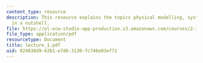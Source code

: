 ```yaml
---
content_type: resource
description: This resource explains the topics physical modelling, system identification
  in a nutshell.
file: https://ol-ocw-studio-app-production.s3.amazonaws.com/courses/2-160-identification-estimation-and-learning-spring-2006/024038d962b1e7d63130fc746e03ef71_lecture_1.pdf
file_type: application/pdf
resourcetype: Document
title: lecture_1.pdf
uid: 024038d9-62b1-e7d6-3130-fc746e03ef71
---
```

